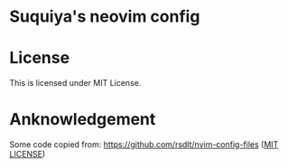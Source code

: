 # Suquiya's neovim config

# License
This is licensed under MIT License.

# Anknowledgement
Some code copied from:
https://github.com/rsdlt/nvim-config-files
([MIT LICENSE]("https://github.com/rsdlt/nvim-config-files/blob/main/LICENSE-MIT"))
